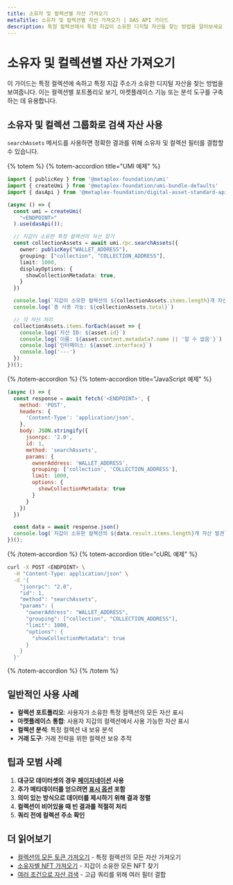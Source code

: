 ```yaml
---
title: 소유자 및 컬렉션별 자산 가져오기
metaTitle: 소유자 및 컬렉션별 자산 가져오기 | DAS API 가이드
description: 특정 컬렉션에서 특정 지갑이 소유한 디지털 자산을 찾는 방법을 알아보세요
---
```


# 소유자 및 컬렉션별 자산 가져오기

이 가이드는 특정 컬렉션에 속하고 특정 지갑 주소가 소유한 디지털 자산을 찾는 방법을 보여줍니다. 이는 컬렉션별 포트폴리오 보기, 마켓플레이스 기능 또는 분석 도구를 구축하는 데 유용합니다.

## 소유자 및 컬렉션 그룹화로 검색 자산 사용

`searchAssets` 메서드를 사용하면 정확한 결과를 위해 소유자 및 컬렉션 필터를 결합할 수 있습니다.

{% totem %}
{% totem-accordion title="UMI 예제" %}

```typescript
import { publicKey } from '@metaplex-foundation/umi'
import { createUmi } from '@metaplex-foundation/umi-bundle-defaults'
import { dasApi } from '@metaplex-foundation/digital-asset-standard-api'

(async () => {
  const umi = createUmi(
    "<ENDPOINT>"
  ).use(dasApi());

  // 지갑이 소유한 특정 컬렉션의 자산 찾기
  const collectionAssets = await umi.rpc.searchAssets({
    owner: publicKey("WALLET_ADDRESS"),
    grouping: ["collection", "COLLECTION_ADDRESS"],
    limit: 1000,
    displayOptions: {
      showCollectionMetadata: true,
    }
  })

  console.log(`지갑이 소유한 컬렉션의 ${collectionAssets.items.length}개 자산 발견`)
  console.log(`총 사용 가능: ${collectionAssets.total}`)

  // 각 자산 처리
  collectionAssets.items.forEach(asset => {
    console.log(`자산 ID: ${asset.id}`)
    console.log(`이름: ${asset.content.metadata?.name || '알 수 없음'}`)
    console.log(`인터페이스: ${asset.interface}`)
    console.log('---')
  })
})();
```

{% /totem-accordion %}
{% totem-accordion title="JavaScript 예제" %}

```javascript
(async () => {
  const response = await fetch('<ENDPOINT>', {
    method: 'POST',
    headers: {
      'Content-Type': 'application/json',
    },
    body: JSON.stringify({
      jsonrpc: '2.0',
      id: 1,
      method: 'searchAssets',
      params: {
        ownerAddress: 'WALLET_ADDRESS',
        grouping: ['collection', 'COLLECTION_ADDRESS'],
        limit: 1000,
        options: {
          showCollectionMetadata: true
        }
      }
    })
  })

  const data = await response.json()
  console.log(`지갑이 소유한 컬렉션의 ${data.result.items.length}개 자산 발견`)
})();
```

{% /totem-accordion %}
{% totem-accordion title="cURL 예제" %}

```bash
curl -X POST <ENDPOINT> \
  -H "Content-Type: application/json" \
  -d '{
    "jsonrpc": "2.0",
    "id": 1,
    "method": "searchAssets",
    "params": {
      "ownerAddress": "WALLET_ADDRESS",
      "grouping": ["collection", "COLLECTION_ADDRESS"],
      "limit": 1000,
      "options": {
        "showCollectionMetadata": true
      }
    }
  }'
```

{% /totem-accordion %}
{% /totem %}

## 일반적인 사용 사례

- **컬렉션 포트폴리오**: 사용자가 소유한 특정 컬렉션의 모든 자산 표시
- **마켓플레이스 통합**: 사용자 지갑의 컬렉션에서 사용 가능한 자산 표시
- **컬렉션 분석**: 특정 컬렉션 내 보유 분석
- **거래 도구**: 거래 전략을 위한 컬렉션 보유 추적

## 팁과 모범 사례

1. **대규모 데이터셋의 경우 [페이지네이션](/das-api/guides/pagination) 사용**
2. **추가 메타데이터를 얻으려면 [표시 옵션](/das-api/guides/display-options) 포함**
3. **의미 있는 방식으로 데이터를 제시하기 위해 결과 정렬**
4. **컬렉션이 비어있을 때 빈 결과를 적절히 처리**
5. **쿼리 전에 컬렉션 주소 확인**

## 더 읽어보기

- [컬렉션의 모든 토큰 가져오기](/das-api/guides/get-collection-nfts) - 특정 컬렉션의 모든 자산 가져오기
- [소유자별 NFT 가져오기](/das-api/guides/get-nfts-by-owner) - 지갑이 소유한 모든 NFT 찾기
- [여러 조건으로 자산 검색](/das-api/guides/search-by-criteria) - 고급 쿼리를 위해 여러 필터 결합
